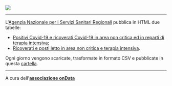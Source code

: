 [![](https://img.shields.io/badge/sostengo-%23datiBeneComune-%23B03535)](https://datibenecomune.it/)

---

L'[Agenzia Nazionale per i Servizi Sanitari Regionali](https://www.agenas.gov.it/) pubblica in HTML due tabelle:

- [Positivi Covid-19 e ricoverati Covid-19 in area non critica ed in reparti di terapia intensiva](https://www.agenas.gov.it/covid19/web/index.php?r=site%2Ftab1);
- [Ricoverati e posti letto in area non critica e terapia intensiva](https://www.agenas.gov.it/covid19/web/index.php?r=site%2Ftab2).

Ogni giorno vengono scaricate, trasformate in formato CSV e pubblicate in questa [cartella](processing/).

---

A cura dell'[**associazione onData**](https://ondata.it/)
